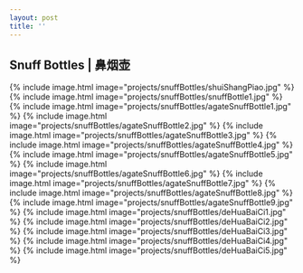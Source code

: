 ```yaml
---
layout: post
title: ''
---
```


## Snuff Bottles | 鼻烟壶
{% include image.html image="projects/snuffBottles/shuiShangPiao.jpg" %}
{% include image.html image="projects/snuffBottles/snuffBottle1.jpg" %}
{% include image.html image="projects/snuffBottles/agateSnuffBottle1.jpg" %}
{% include image.html image="projects/snuffBottles/agateSnuffBottle2.jpg" %}
{% include image.html image="projects/snuffBottles/agateSnuffBottle3.jpg" %}
{% include image.html image="projects/snuffBottles/agateSnuffBottle4.jpg" %}
{% include image.html image="projects/snuffBottles/agateSnuffBottle5.jpg" %}
{% include image.html image="projects/snuffBottles/agateSnuffBottle6.jpg" %}
{% include image.html image="projects/snuffBottles/agateSnuffBottle7.jpg" %}
{% include image.html image="projects/snuffBottles/agateSnuffBottle8.jpg" %}
{% include image.html image="projects/snuffBottles/agateSnuffBottle9.jpg" %}
{% include image.html image="projects/snuffBottles/deHuaBaiCi1.jpg" %}
{% include image.html image="projects/snuffBottles/deHuaBaiCi2.jpg" %}
{% include image.html image="projects/snuffBottles/deHuaBaiCi3.jpg" %}
{% include image.html image="projects/snuffBottles/deHuaBaiCi4.jpg" %}
{% include image.html image="projects/snuffBottles/deHuaBaiCi5.jpg" %}
